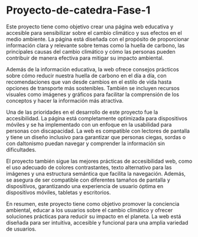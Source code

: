 # Proyecto-de-catedra-Fase-1
Este proyecto tiene como objetivo crear una página web educativa y accesible para sensibilizar sobre el cambio climático y sus efectos en el medio ambiente. La página está diseñada con el propósito de proporcionar información clara y relevante sobre temas como la huella de carbono, las principales causas del cambio climático y cómo las personas pueden contribuir de manera efectiva para mitigar su impacto ambiental.

Además de la información educativa, la web ofrece consejos prácticos sobre cómo reducir nuestra huella de carbono en el día a día, con recomendaciones que van desde cambios en el estilo de vida hasta opciones de transporte más sostenibles. También se incluyen recursos visuales como imágenes y gráficos para facilitar la comprensión de los conceptos y hacer la información más atractiva.

Una de las prioridades en el desarrollo de este proyecto fue la accesibilidad. La página está completamente optimizada para dispositivos móviles y se ha implementado con un enfoque en la usabilidad para personas con discapacidad. La web es compatible con lectores de pantalla y tiene un diseño inclusivo para garantizar que personas ciegas, sordas o con daltonismo puedan navegar y comprender la información sin dificultades.

El proyecto también sigue las mejores prácticas de accesibilidad web, como el uso adecuado de colores contrastantes, texto alternativo para las imágenes y una estructura semántica que facilita la navegación. Además, se asegura de ser compatible con diferentes tamaños de pantalla y dispositivos, garantizando una experiencia de usuario óptima en dispositivos móviles, tabletas y escritorios.

En resumen, este proyecto tiene como objetivo promover la conciencia ambiental, educar a los usuarios sobre el cambio climático y ofrecer soluciones prácticas para reducir su impacto en el planeta. La web está diseñada para ser intuitiva, accesible y funcional para una amplia variedad de usuarios.
